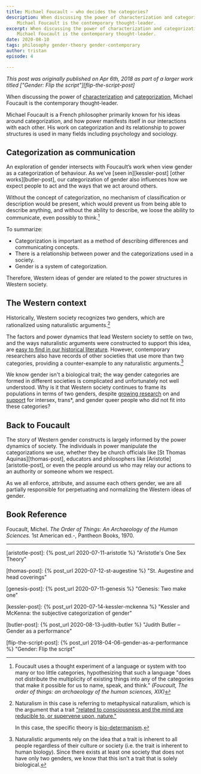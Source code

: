 ```yaml
---
title: Michael Foucault – who decides the categories?
description: When discussing the power of characterization and categorization,
    Michael Foucault is the contemporary thought-leader.
excerpt: When discussing the power of characterization and categorization,
    Michael Foucault is the contemporary thought-leader.
date: 2020-08-10
tags: philosophy gender-theory gender-contemporary
author: tristan
episode: 4

---
```


*This post was originally published on Apr 6th, 2018 as part of a larger work
titled ["Gender: Flip the script"][flip-the-script-post]*

When discussing the power of [characterization][defn-characterization] and
[categorization][defn-categorization], Michael Foucault is the contemporary
thought-leader.

Michael Foucault is a French philosopher primarily known for his ideas
around categorization, and how power manifests itself in our interactions with
each other. His work on categorization and its relationship to power
structures is used in many fields including psychology and sociology.

[defn-characterization]: https://www.merriam-webster.com/dictionary/characterization
[defn-categorization]: https://www.merriam-webster.com/dictionary/categorization

## Categorization as communication

An exploration of gender intersects with Foucault’s work when view gender as a
categorization of behaviour. As we've [seen in][kessler-post] [other
works][butler-post], our categorization of gender also influences how we
expect people to act and the ways that we act around others.

Without the concept of categorization, no mechanism of classification or
description would be present, which would prevent us from being able to
describe anything, and without the ability to describe, we loose the ability
to communicate, even possibly to think.[^multiplicity]

[^multiplicity]: Foucault uses a thought experiment of a language or system
    with too many or too little categories, hypothesizing that such a language
    "does not distribute the multiplicity of existing things into any of the
    categories that make it possible for us to name, speak, and think."
    *(Foucault, The order of things: an archaeology of the human sciences, XIX)*

To summarize:

- Categorization is important as a method of describing differences and communicating concepts.
- There is a relationship between power and the categorizations used in a society.
- Gender is a system of categorization.

Therefore, Western ideas of gender are related to the power structures in
Western society.

## The Western context

Historically, Western society recognizes two genders, which are rationalized
using naturalistic arguments.[^define-naturalism]

[^define-naturalism]: Naturalism in this case is referring to metaphysical
    naturalism, which is the argument that a trait ["related to consciousness
    and the mind are reducible to, or supervene upon,
    nature."][wiki-naturalism]

    In this case, the specific theory is
    [bio-determanism][bio-determinism-wiki].

[wiki-naturalism]: https://en.wikipedia.org/wiki/Naturalism_(philosophy)
[bio-determinism-wiki]: https://en.wikipedia.org/wiki/Biological_determinism

The factors and power dynamics that lead Western society to settle on two, and
the ways naturalistic arguments were constructed to support this idea, are
[easy to find in our historical literature][gender-history]. However,
contemporary researchers also have records of other societies that use more
than two categories, providing a counter-example to any naturalistic
arguments.[^counter-example]

[^counter-example]: Naturalistic arguments rely on the idea that a trait
    is inherent to all people regardless of their culture or society (i.e.
    the trait is inherent to human biology). Since there exists at least one
    society that does not have only two genders, we know that this isn't a
    trait that is solely biological.

We know gender isn't a biological trait; the way gender categories are
formed in different societies is complicated and unfortunately not well
understood. Why is it that Western society continues to frame its populations
in terms of two genders, despite [growing research][facebook-gender] on and
[support][time-gender] for intersex, trans\*, and gender queer people who did
not fit into these categories?

[facebook-gender]: https://www.telegraph.co.uk/technology/facebook/10930654/Facebooks-71-gender-options-come-to-UK-users.html
[time-gender]: http://time.com/4703058/time-cover-story-beyond-he-or-she/

## Back to Foucault

The story of Western gender constructs is largely informed by the power
dynamics of society. The individuals in power manipulate the
categorizations we use, whether they be church officials like [St Thomas
Aquinas][thomas-post], educators and philosophers like
[Aristotle][aristotle-post], or even the people around us who may relay our
actions to an authority or someone whom we respect.

As we all enforce, attribute, and assume each others gender, we are all
partially responsible for perpetuating and normalizing the Western ideas of
gender.

## Book Reference

Foucault, Michel. *The Order of Things: An Archaeology of the Human Sciences.*
1st American ed.-, Pantheon Books, 1970.

---

[gender-history]: /projects/gender-history.html
    "Gender history project"

[aristotle-post]: {% post_url 2020-07-11-aristotle %}
    "Aristotle's One Sex Theory"

[thomas-post]: {% post_url 2020-07-12-st-augestine %}
    "St. Augestine and head coverings"

[genesis-post]: {% post_url 2020-07-11-genesis %}
    "Genesis: Two make one"

[kessler-post]: {% post_url 2020-07-14-kessler-mckenna %}
    "Kessler and McKenna: the subjective categorization of gender"

[butler-post]: {% post_url 2020-08-13-judith-butler %}
    "Judith Butler – Gender as a performance"

[flip-the-script-post]: {% post_url 2018-04-06-gender-as-a-performance %}
    "Gender: Flip the script"

[^the-second-sex]: De Beauvoir, Simone. The Second Sex. Random House, 2014.

[^gender]: Kessler, Suzanne J., and Wendy McKenna. Gender: An Ethnomethodological Approach. University of Chicago Press, 1985.

[^gender-trouble]: Butler, Judith. Gender Trouble: Subjects of Sex/Gender/Desire.

[^sister-outsider]: Lorde, Audre. Sister Outsider: Essays and Speeches.  Crossing Press, c2007.
